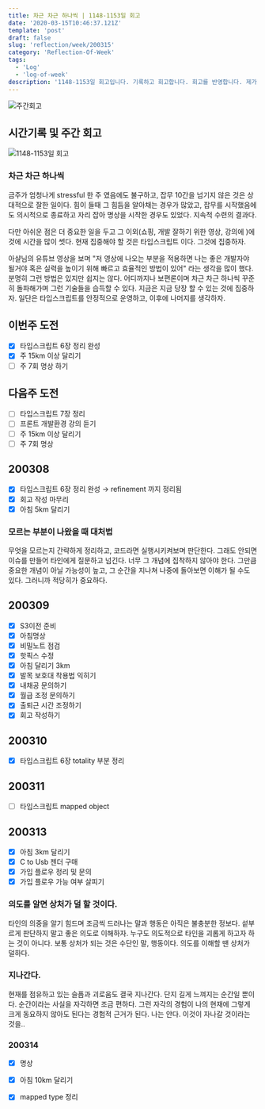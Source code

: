 ```yaml
---
title: 차근 차근 하나씩 | 1148-1153일 회고
date: '2020-03-15T10:46:37.121Z'
template: 'post'
draft: false
slug: 'reflection/week/200315'
category: 'Reflection-Of-Week'
tags:
  - 'Log'
  - 'log-of-week'
description: '1148-1153일 회고입니다. 기록하고 회고합니다. 회고를 반영합니다. 제가 자라는 방식입니다.'
---
```

![주간회고](https://imgur.com/PwMHNaY.png)


## 시간기록 및 주간 회고 

![1148-1153일 회고](https://imgur.com/y8Qayqr.png)

### 차근 차근 하나씩 
금주가 엄청나게 stressful 한 주 였음에도 불구하고, 잡무 10간을 넘기지 않은 것은 상대적으로 잘한 일이다. 힘이 들때 그 힘듬을 알아채는 경우가 많았고, 잡무를 시작했음에도 의시적으로 종료하고 자리 잡아 명상을 시작한 경우도 있었다. 지속적 수련의 결과다. 

다만 아쉬운 점은 더 중요한 일을 두고 그 이외(쇼핑, 개발 잘하기 위한 영상, 강의에 )에 것에 시간을 많이 썻다. 현재 집중해야 할 것은 타입스크립트 이다. 그것에 집중하자. 

아샬님의 유튜브 영상을 보며 "저 영상에 나오는 부분을 적용하면 나는 좋은 개발자야 될거야 혹은 실력을 높이기 위해 빠르고 효율적인 방법이 있어" 라는 생각을 많이 했다. 분명히 그런 방법은 있지만 쉽지는 않다. 어디까지나 보편론이며 차근 차근 하나씩 꾸준히 돌파해가며 그런 기술들을 습득할 수 있다. 지금은 지금 당장 할 수 있는 것에 집중하자. 일단은 타입스크립트를 안정적으로 운영하고, 이후에 나머지를 생각하자. 

## 이번주 도전
- [x] 타입스크립트 6장 정리 완성
- [x] 주 15km 이상 달리기 
- [ ] 주 7회 명상 하기 

## 다음주 도전
- [ ] 타입스크립트 7장 정리
- [ ] 프론트 개발환경 강의 듣기 
- [ ] 주 15km 이상 달리기 
- [ ] 주 7회 명상

## 200308
- [x] 타입스크립트 6장 정리 완성 &rarr; refinement 까지 정리됨
- [x] 회고 작성 마무리 
- [x] 아침 5km 달리기 

### 모르는 부분이 나왔을 때 대처법
무엇을 모르는지 간략하게 정리하고, 코드라면 실행시키켜보며 판단한다. 그래도 안되면 이슈를 만들어 타인에게 질문하고 넘긴다. 너무 그 개념에 집착하지 않아야 한다. 그만큼 중요한 개념이 아닐 가능성이 높고, 그 순간을 지나쳐 나중에 돌아보면 이해가 될 수도 있다. 그러니까 적당히가 중요하다. 

## 200309
- [x] S3이전 준비 
- [x] 아침명상
- [x] 비밀노트 점검 
- [x] 핫픽스 수정 
- [x] 아침 달리기 3km
- [x] 발목 보호대 착용법 익히기
- [x] 내채공 문의하기
- [x] 월급 조정 문의하기
- [x] 출퇴근 시간 조정하기
- [x] 회고 작성하기

## 200310 
- [x] 타입스크립트 6장 totality 부분 정리


## 200311
- [ ] 타입스크립트 mapped object 

## 200313 
- [x] 아침 3km 달리기 
- [x] C to Usb 젠더 구매 
- [x] 가입 플로우 정리 및 문의 
- [x] 가입 플로우 가능 여부 살피기 

### 의도를 알면 상처가 덜 할 것이다.
타인의 의중을 알기 힘드며 조금씩 드러나는 말과 행동은 아직은 불충분한 정보다. 섵부르게 판단하지 말고 좋은 의도로 이해하자. 누구도 의도적으로 타인을 괴롭게 하고자 하는 것이 아니다. 보통 상처가 되는 것은 수단인 말, 행동이다. 의도를 이해할 땐 상처가 덜하다. 

### 지나간다.
현재를 점유하고 있는 슬픔과 괴로움도 결국 지나간다. 단지 길게 느껴지는 순간일 뿐이다. 순간이라는 사실을 자각하면 조금 편하다. 그런 자각의 경험이 나의 현재에 그렇게 크게 동요하지 않아도 된다는 경험적 근거가 된다. 나는 안다. 이것이 자나갈 것이라는 것을..

### 200314 
- [x] 명상 
- [x] 아침 10km 달리기 
- [x] mapped type 정리 


